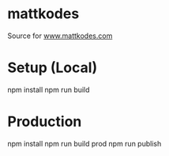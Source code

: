 # mattkodes
Source for www.mattkodes.com

# Setup (Local)
npm install
npm run build

# Production
npm install
npm run build prod
npm run publish

